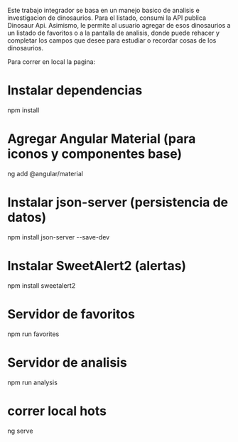 Este trabajo integrador se basa en un manejo basico de analisis e investigacion de dinosaurios. Para el listado, consumi la API publica Dinosaur Api. Asimismo, le permite al usuario agregar de esos dinosaurios a un listado de favoritos o a la pantalla de analisis, donde puede rehacer y completar los campos que desee para estudiar o recordar cosas de los dinosaurios. 

Para correr en local la pagina:

# Instalar dependencias
npm install

# Agregar Angular Material (para iconos y componentes base)
ng add @angular/material

# Instalar json-server (persistencia de datos)
npm install json-server --save-dev

# Instalar SweetAlert2 (alertas)
npm install sweetalert2

# Servidor de favoritos
npm run favorites

# Servidor de analisis
npm run analysis 

# correr local hots
ng serve